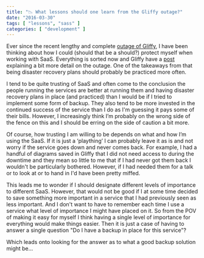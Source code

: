 ```yaml
---
title: "📉 What lessons should one learn from the Gliffy outage?"
date: "2016-03-30"
tags: [ "lessons", "sass" ]
categories: [ "development" ]
---
```


Ever since the recent lengthy and complete
[outage of Gliffy](http://support.gliffy.com/entries/98911057-RESOLVED-Gliffy-Online-System-Outage-),
I have been thinking about how I could (should that be a should?) protect
myself when working with SaaS. Everything is sorted now and Gliffy have a
[post](https://www.gliffy.com/blog/2016/03/25/turtle-and-the-hare/) explaining
a bit more detail on the outage. One of the takeaways from that being disaster
recovery plans should probably be practiced more often.

I tend to be quite trusting of SaaS and often come to the conclusion the people
running the services are better at running them and having disaster recovery
plans in place (and practiced) than I would be if I tried to implement some
form of backup. They also tend to be more invested in the continued success of
the service than I do as I'm guessing it pays some of their bills.
However, I increasingly think I’m probably on the wrong side of the fence on
this and I should be erring on the side of caution a bit more.

Of course, how trusting I am willing to be depends on what and how I’m using
the SaaS. If it is just a ‘plaything’ I can probably leave it as is and not
worry if the service goes down and never comes back. For example, I had a
handful of diagrams saved in Gliffy that I did not need access to during the
downtime and they mean so little to me that if I had never got them back I
wouldn't be particularly bothered. However, if I had needed them for a talk or
to look at or to hand in I'd have been pretty miffed.

This leads me to wonder if I should designate different levels of importance to
different SaaS. However, that would not be good if I at some time decided to
save something more important in a service that I had previously seen as less
important. And I don't want to have to remember each time I use a service what
level of importance I might have placed on it. So from the POV of making it
easy for myself I think having a single level of importance for everything
would make things easier. Then it is just a case of having to answer a single
question "Do I have a backup in place for this service"?

Which leads onto looking for the answer as to what a good backup solution might
be...
